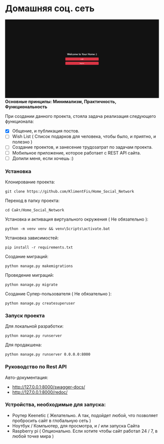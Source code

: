 # Домашняя соц. сеть

![](Сайт/img.png)
__Основные принципы: Минимализм, Практичность, Функциональность__

При создании данного проекта, стояла задача реализация следующего функционала:
- [X] Общение, и публикация постов.
- [ ] Wish List ( Список подарков для человека, чтобы было, и приятно, и полезно )
- [ ] Создание проектов, и занесение трудозатрат по задачам проекта.
- [ ] Мобильное приложение, которое работает с REST API сайта.
- [ ] Допили меня, если хочешь :)

### Установка
Клонирование проекта:
```shell
git clone https://github.com/KlimentFis/Home_Social_Network
```

Переход в папку проекта:
```shell
cd Сайт/Home_Social_Network
```

Установка и активация виртуального окружения ( Не обязательно ):
```shell
python -m venv venv && venv\Scripts\activate.bat
```

Установка зависимостей:
```shell
pip install -r requirements.txt
```

Создание миграций:
```shell
python manage.py makemigrations
```

Проведение миграций:
```shell
python manage.py migrate
```

Создание Супер-пользователя ( Не обязательно ):
```shell
python manage.py createsuperuser
```

### Запуск проекта
Для локальной разработки:
```shell
python manage.py runserver
```
Для продакшена:
```shell
python manage.py runserver 0.0.0.0:8000
```

### Руководство по Rest API
Авто-документация:
- http://127.0.0.1:8000/swagger-docs/
- http://127.0.0.1:8000/redoc/

### Устройства, необходимые для запуска:
- Роутер Keenetic ( Желательно. А так, подойдет любой, что позволяет пробросить сайт в глобальную сеть )
- Ноутбук / Компьютер, для просмотра, и / или запуска Сайта
- Raspberry pi ( Опционально. Если хотите чтобы сайт работал 24 / 7, в любой точке мира )